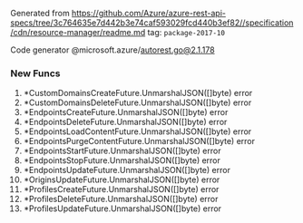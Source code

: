 Generated from https://github.com/Azure/azure-rest-api-specs/tree/3c764635e7d442b3e74caf593029fcd440b3ef82//specification/cdn/resource-manager/readme.md tag: `package-2017-10`

Code generator @microsoft.azure/autorest.go@2.1.178


### New Funcs

1. *CustomDomainsCreateFuture.UnmarshalJSON([]byte) error
1. *CustomDomainsDeleteFuture.UnmarshalJSON([]byte) error
1. *EndpointsCreateFuture.UnmarshalJSON([]byte) error
1. *EndpointsDeleteFuture.UnmarshalJSON([]byte) error
1. *EndpointsLoadContentFuture.UnmarshalJSON([]byte) error
1. *EndpointsPurgeContentFuture.UnmarshalJSON([]byte) error
1. *EndpointsStartFuture.UnmarshalJSON([]byte) error
1. *EndpointsStopFuture.UnmarshalJSON([]byte) error
1. *EndpointsUpdateFuture.UnmarshalJSON([]byte) error
1. *OriginsUpdateFuture.UnmarshalJSON([]byte) error
1. *ProfilesCreateFuture.UnmarshalJSON([]byte) error
1. *ProfilesDeleteFuture.UnmarshalJSON([]byte) error
1. *ProfilesUpdateFuture.UnmarshalJSON([]byte) error
